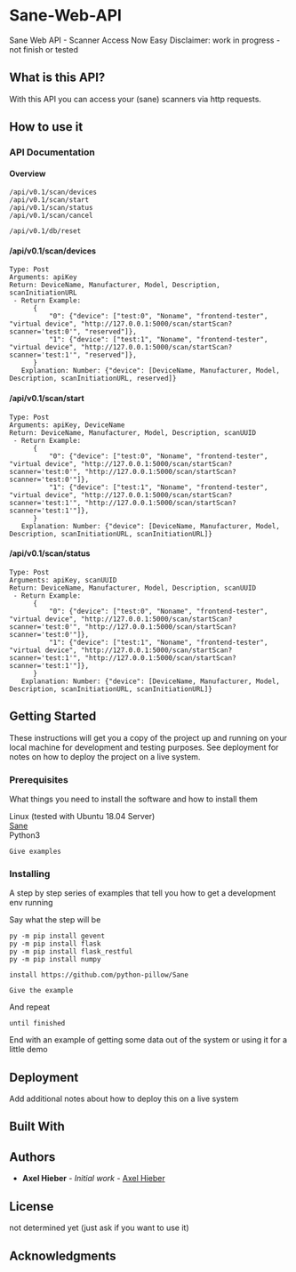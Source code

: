 # Sane-Web-API
Sane Web API - Scanner Access Now Easy
Disclaimer: work in progress - not finish or tested

## What is this API?
With this API you can access your (sane) scanners via http requests.

## How to use it

### API Documentation
#### Overview
```
/api/v0.1/scan/devices
/api/v0.1/scan/start
/api/v0.1/scan/status
/api/v0.1/scan/cancel

/api/v0.1/db/reset
```

#### /api/v0.1/scan/devices
```
Type: Post
Arguments: apiKey
Return: DeviceName, Manufacturer, Model, Description, scanInitiationURL
 - Return Example: 
      {
          "0": {"device": ["test:0", "Noname", "frontend-tester", "virtual device", "http://127.0.0.1:5000/scan/startScan?scanner='test:0'", "reserved"]}, 
          "1": {"device": ["test:1", "Noname", "frontend-tester", "virtual device", "http://127.0.0.1:5000/scan/startScan?scanner='test:1'", "reserved"]}, 
      }
   Explanation: Number: {"device": [DeviceName, Manufacturer, Model, Description, scanInitiationURL, reserved]}

```

#### /api/v0.1/scan/start
```
Type: Post
Arguments: apiKey, DeviceName
Return: DeviceName, Manufacturer, Model, Description, scanUUID
 - Return Example: 
      {
          "0": {"device": ["test:0", "Noname", "frontend-tester", "virtual device", "http://127.0.0.1:5000/scan/startScan?scanner='test:0'", "http://127.0.0.1:5000/scan/startScan?scanner='test:0'"]}, 
          "1": {"device": ["test:1", "Noname", "frontend-tester", "virtual device", "http://127.0.0.1:5000/scan/startScan?scanner='test:1'", "http://127.0.0.1:5000/scan/startScan?scanner='test:1'"]}, 
      }
   Explanation: Number: {"device": [DeviceName, Manufacturer, Model, Description, scanInitiationURL, scanInitiationURL]}
```

#### /api/v0.1/scan/status
```
Type: Post
Arguments: apiKey, scanUUID
Return: DeviceName, Manufacturer, Model, Description, scanUUID
 - Return Example: 
      {
          "0": {"device": ["test:0", "Noname", "frontend-tester", "virtual device", "http://127.0.0.1:5000/scan/startScan?scanner='test:0'", "http://127.0.0.1:5000/scan/startScan?scanner='test:0'"]}, 
          "1": {"device": ["test:1", "Noname", "frontend-tester", "virtual device", "http://127.0.0.1:5000/scan/startScan?scanner='test:1'", "http://127.0.0.1:5000/scan/startScan?scanner='test:1'"]}, 
      }
   Explanation: Number: {"device": [DeviceName, Manufacturer, Model, Description, scanInitiationURL, scanInitiationURL]}
```

## Getting Started

These instructions will get you a copy of the project up and running on your local machine for development and testing purposes. See deployment for notes on how to deploy the project on a live system.

### Prerequisites

What things you need to install the software and how to install them

Linux (tested with Ubuntu 18.04 Server) <br />
[Sane](https://www.sane-project.org//) <br />
Python3 <br />

```
Give examples
```

### Installing

A step by step series of examples that tell you how to get a development env running

Say what the step will be

```
py -m pip install gevent
py -m pip install flask
py -m pip install flask_restful
py -m pip install numpy

install https://github.com/python-pillow/Sane

Give the example
```

And repeat

```
until finished
```

End with an example of getting some data out of the system or using it for a little demo

## Deployment

Add additional notes about how to deploy this on a live system

## Built With



## Authors

* **Axel Hieber** - *Initial work* - [Axel Hieber](https://github.com/axelhieber)


## License

not determined yet (just ask if you want to use it)

## Acknowledgments

